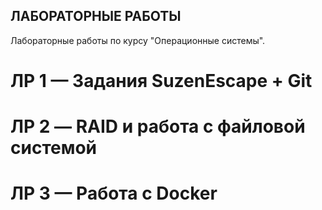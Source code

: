 ## ЛАБОРАТОРНЫЕ РАБОТЫ

Лабораторные работы по курсу "Операционные системы".

# ЛР 1 — Задания SuzenEscape + Git
# ЛР 2 — RAID и работа с файловой системой
# ЛР 3 — Работа с Docker
